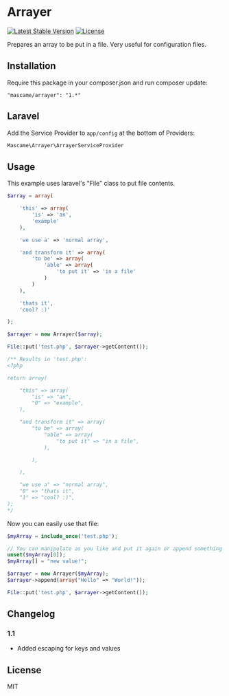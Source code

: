 Arrayer
=========

[![Latest Stable Version](https://poser.pugx.org/mascame/arrayer/v/stable.svg)](https://packagist.org/packages/mascame/arrayer)
[![License](https://poser.pugx.org/mascame/arrayer/license.svg)](https://packagist.org/packages/mascame/arrayer)

Prepares an array to be put in a file. Very useful for configuration files.

Installation
--------------

Require this package in your composer.json and run composer update:

    "mascame/arrayer": "1.*"


Laravel
--------------

Add the Service Provider to `app/config` at the bottom of Providers:

```php
Mascame\Arrayer\ArrayerServiceProvider
```

Usage
--------------

This example uses laravel's "File" class to put file contents. 

```php
$array = array(

    'this' => array(
        'is' => 'an',
        'example'
    ),

    'we use a' => 'normal array',

    'and transform it' => array(
        'to be' => array(
            'able' => array(
                'to put it' => 'in a file'
            )
        )
    ),

    'thats it',
    'cool? :)'

);

$arrayer = new Arrayer($array);

File::put('test.php', $arrayer->getContent());

/** Results in 'test.php':
<?php

return array(

	"this" => array(
		"is" => "an",
		"0" => "example",
	),

	"and transform it" => array(
		"to be" => array(
			"able" => array(
				"to put it" => "in a file",
			),

		),

	),

	"we use a" => "normal array",
	"0" => "thats it",
	"1" => "cool? :)",
);
*/
```

Now you can easily use that file:

```php
$myArray = include_once('test.php');

// You can manipulate as you like and put it again or append something to the end
unset($myArray[0]);
$myArray[] = "new value!";

$arrayer = new Arrayer($myArray);
$arrayer->append(array("Hello" => "World!"));

File::put('test.php', $arrayer->getContent());
```

Changelog
----

### 1.1
- Added escaping for keys and values

License
----

MIT
